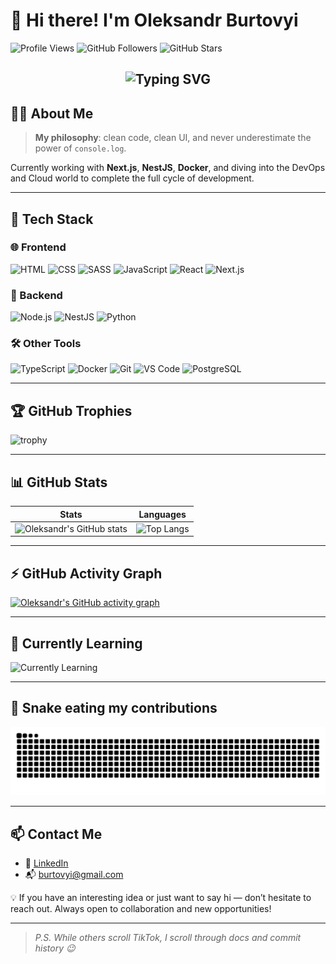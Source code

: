 # 👋 Hi there! I'm Oleksandr Burtovyi

![Profile Views](https://komarev.com/ghpvc/?username=Burtovyi&color=brightgreen)
![GitHub Followers](https://img.shields.io/github/followers/Burtovyi?label=Follow&style=social)
![GitHub Stars](https://img.shields.io/github/stars/Burtovyi?style=social)

<!-- Animated header -->
<h2 align="center">
  <img src="https://readme-typing-svg.demolab.com?font=Fira+Code&size=24&duration=2000&pause=1000&center=true&vCenter=true&width=600&lines=Web+Developer+from+Ukraine+🇺🇦;Former+Lawyer+-+Now+Code+Addict;React+%2B+Next.js+%2B+NestJS+%3D+❤️;Learning+DevOps+and+Clouds" alt="Typing SVG" />
</h2>

## 🧑‍💻 About Me

> **My philosophy**: clean code, clean UI, and never underestimate the power of `console.log`.

Currently working with **Next.js**, **NestJS**, **Docker**, and diving into the DevOps and Cloud world to complete the full cycle of development.

---

## 🚀 Tech Stack

### 🌐 Frontend
![HTML](https://img.shields.io/badge/HTML5-E34F26?style=for-the-badge&logo=html5&logoColor=white)
![CSS](https://img.shields.io/badge/CSS3-1572B6?style=for-the-badge&logo=css3&logoColor=white)
![SASS](https://img.shields.io/badge/Sass-CC6699?style=for-the-badge&logo=sass&logoColor=white)
![JavaScript](https://img.shields.io/badge/JavaScript-F7DF1E?style=for-the-badge&logo=javascript&logoColor=black)
![React](https://img.shields.io/badge/React-20232A?style=for-the-badge&logo=react&logoColor=61DAFB)
![Next.js](https://img.shields.io/badge/Next.js-000000?style=for-the-badge&logo=next.js&logoColor=white)

### 🔧 Backend
![Node.js](https://img.shields.io/badge/Node.js-339933?style=for-the-badge&logo=node.js&logoColor=white)
![NestJS](https://img.shields.io/badge/NestJS-E0234E?style=for-the-badge&logo=nestjs&logoColor=white)
![Python](https://img.shields.io/badge/Python-3776AB?style=for-the-badge&logo=python&logoColor=white)

### 🛠 Other Tools
![TypeScript](https://img.shields.io/badge/TypeScript-3178C6?style=for-the-badge&logo=typescript&logoColor=white)
![Docker](https://img.shields.io/badge/Docker-2496ED?style=for-the-badge&logo=docker&logoColor=white)
![Git](https://img.shields.io/badge/Git-F05032?style=for-the-badge&logo=git&logoColor=white)
![VS Code](https://img.shields.io/badge/VSCode-007ACC?style=for-the-badge&logo=visual-studio-code&logoColor=white)
![PostgreSQL](https://img.shields.io/badge/PostgreSQL-4169E1?style=for-the-badge&logo=postgresql&logoColor=white)

---

## 🏆 GitHub Trophies

![trophy](https://github-profile-trophy.vercel.app/?username=Burtovyi&theme=radical&margin-w=10&margin-h=10&no-frame=true)

---

## 📊 GitHub Stats

| Stats | Languages |
|------------|----------|
| ![Oleksandr's GitHub stats](https://github-readme-stats.vercel.app/api?username=Burtovyi&show_icons=true&theme=radical&hide=issues) | ![Top Langs](https://github-readme-stats.vercel.app/api/top-langs/?username=Burtovyi&layout=compact&theme=radical) |

---

## ⚡ GitHub Activity Graph

[![Oleksandr's GitHub activity graph](https://github-readme-activity-graph.vercel.app/graph?username=Burtovyi&theme=radical)](https://github.com/ashutosh00710/github-readme-activity-graph)

---

## 🎯 Currently Learning

![Currently Learning](https://img.shields.io/badge/Learning-DevOps-blue?style=flat-square&logo=github)

---

## 🐍 Snake eating my contributions

![snake gif](https://raw.githubusercontent.com/Burtovyi/Burtovyi/output/github-contribution-grid-snake.svg)

---

## 📫 Contact Me

- 💼 [LinkedIn](https://www.linkedin.com/in/oleksandr-burtovyi/)
- 📬 burtovyi@gmail.com

💡 If you have an interesting idea or just want to say hi — don’t hesitate to reach out. Always open to collaboration and new opportunities!

---

> _P.S. While others scroll TikTok, I scroll through docs and commit history 😉_
